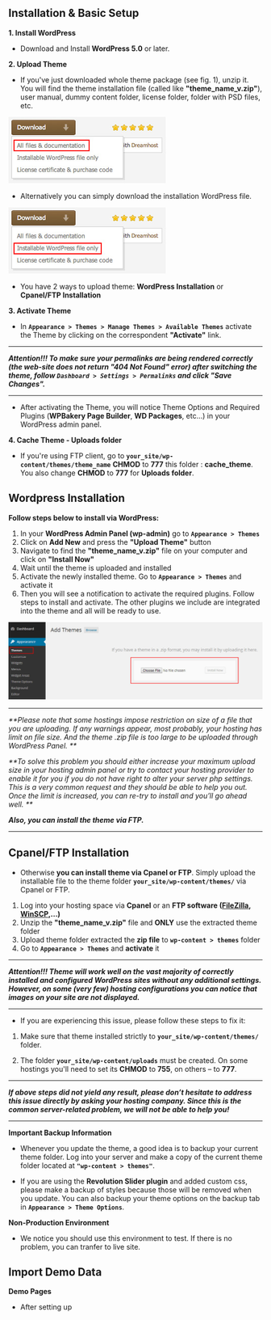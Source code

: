 ## Installation & Basic Setup

**1. Install WordPress**

* Download and Install **WordPress 5.0** or later.

**2. Upload Theme**

* If you've just downloaded whole theme package (see fig. 1), unzip it. You will find the theme installation file (called like **"theme_name_v.zip"**), user manual, dummy content folder, license folder, folder with PSD files, etc.

![Istallation 1](img/installation_1.jpg)

* Alternatively you can simply download the installation WordPress file.

![Istallation 2](img/installation_2.jpg)

* You have 2 ways to upload theme: **WordPress Installation** or **Cpanel/FTP Installation**

**3. Activate Theme**

* In **`Appearance > Themes > Manage Themes > Available Themes`** activate the Theme by clicking on the correspondent **"Activate"** link.

--- 

_**Attention!!! To make sure your permalinks are being rendered correctly (the web-site does not return "404 Not Found" error) after switching the theme, follow **`Dashboard > Settings > Permalinks`** and click "Save Changes".**_

--- 

* After activating the Theme, you will notice Theme Options and Required Plugins (**WPBakery Page Builder**, **WD Packages**, etc...) in your WordPress admin panel.

**4. Cache Theme - Uploads folder**

* If you're using FTP client, go to **`your_site/wp-content/themes/theme_name`** **CHMOD** to **777** this folder : **cache_theme**. You also change **CHMOD** to **777** for **Uploads folder**.

## Wordpress Installation

**Follow steps below to install via WordPress:**

1. In your **WordPress Admin Panel (wp-admin)** go to **`Appearance > Themes`**
2. Click on **Add New** and press the **"Upload Theme"** button
3. Navigate to find the **"theme_name_v.zip"** file on your computer and click on **"Install Now"**
4. Wait until the theme is uploaded and installed
5. Activate the newly installed theme. Go to **`Appearance > Themes`** and activate it
6. Then you will see a notification to activate the required plugins. Follow steps to install and activate. The other plugins we include are integrated into the theme and all will be ready to use.

![Istallation 3](img/installation_3.jpg)

--- 

_**Please note that some hostings impose restriction on size of a file that you are uploading. If any warnings appear, most probably, your hosting has limit on file size. And the theme .zip file is too large to be uploaded through WordPress Panel. **_

_**To solve this problem you should either increase your maximum upload size in your hosting admin panel or try to contact your hosting provider to enable it for you if you do not have right to alter your server php settings. This is a very common request and they should be able to help you out. Once the limit is increased, you can re-try to install and you’ll go ahead well. **_

_**Also, you can install the theme via FTP.**_

--- 

## Cpanel/FTP Installation

* Otherwise **you can install theme via Cpanel or FTP**. Simply upload the installable file to the theme folder **`your_site/wp-content/themes/`** via Cpanel or FTP.

1. Log into your hosting space via **Cpanel** or an **FTP software ([FileZilla](https://filezilla-project.org/), [WinSCP](https://winscp.net/eng/download.php),...)**
2. Unzip the **"theme_name_v.zip"** file and **ONLY** use the extracted theme folder
3. Upload theme folder extracted the **zip file** to **`wp-content > themes`** folder
4. Go to **`Appearance > Themes`** and **activate** it

--- 

_**Attention!!! Theme will work well on the vast majority of correctly installed and configured WordPress sites without any additional settings. However, on some (very few) hosting configurations you can notice that images on your site are not displayed.**_

--- 
* If you are experiencing this issue, please follow these steps to fix it:

1. Make sure that theme installed strictly to **`your_site/wp-content/themes/`** folder.

2. The folder **`your_site/wp-content/uploads`** must be created. On some hostings you'll need to set its **CHMOD** to **755**, on others – to **777**.

--- 

_**If above steps did not yield any result, please don’t hesitate to address this issue directly by asking your hosting company. Since this is the common server-related problem, we will not be able to help you!**_

--- 

**Important Backup Information**

* Whenever you update the theme, a good idea is to backup your current theme folder. Log into your server and make a copy of the current theme folder located at **`"wp-content > themes"`**. 

* If you are using the **Revolution Slider plugin** and added custom css, please make a backup of styles because those will be removed when you update. You can also backup your theme options on the backup tab in **`Appearance > Theme Options`**.


**Non-Production Environment**

* We notice you should use this environment to test. If there is no problem, you can tranfer to live site.

## Import Demo Data

**Demo Pages**

* After setting up